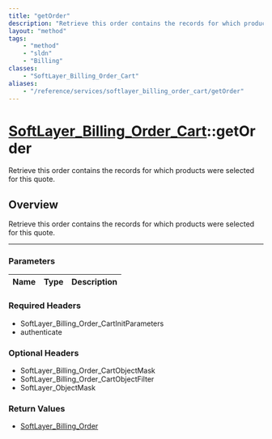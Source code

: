 ```yaml
---
title: "getOrder"
description: "Retrieve this order contains the records for which products were selected for this quote."
layout: "method"
tags:
    - "method"
    - "sldn"
    - "Billing"
classes:
    - "SoftLayer_Billing_Order_Cart"
aliases:
    - "/reference/services/softlayer_billing_order_cart/getOrder"
---
```

# [SoftLayer_Billing_Order_Cart](/reference/services/SoftLayer_Billing_Order_Cart)::getOrder

Retrieve this order contains the records for which products were selected for this quote.


## Overview 
Retrieve this order contains the records for which products were selected for this quote.

-----

### Parameters 
|Name | Type | Description |
| --- | --- | --- |


### Required Headers
* SoftLayer_Billing_Order_CartInitParameters
* authenticate


### Optional Headers
* SoftLayer_Billing_Order_CartObjectMask
* SoftLayer_Billing_Order_CartObjectFilter
* SoftLayer_ObjectMask

### Return Values
* <a href='/reference/datatypes/SoftLayer_Billing_Order'>SoftLayer_Billing_Order </a>




